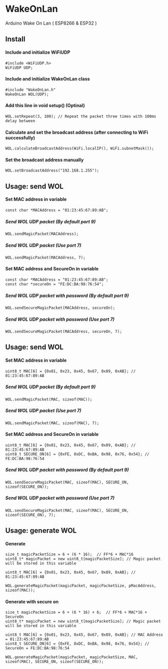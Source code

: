 # WakeOnLan
Arduino Wake On Lan ( ESP8266 &amp; ESP32 )

## **Install**


#### Include and initialize WiFiUDP
```
#include <WiFiUDP.h>
WiFiUDP UDP;
```

#### Include and initialize WakeOnLan class
```
#include "WakeOnLan.h"
WakeOnLan WOL(UDP);
```

#### Add this line in void setup() (Optinal)

`WOL.setRepeat(3, 100); // Repeat the packet three times with 100ms delay between`

#### Calculate and set the broadcast address (after connecting to WiFi successfully)
`WOL.calculateBroadcastAddress(WiFi.localIP(), WiFi.subnetMask());`

#### Set the broadcast address manually
`WOL.setBroadcastAddress("192.168.1.255");`
  
## **Usage: send WOL**  

#### Set MAC address in variable
```
const char *MACAddress = "01:23:45:67:89:AB";
```

##### Send WOL UDP packet (By default port 9)
`WOL.sendMagicPacket(MACAddress);`

##### Send WOL UDP packet (Use port 7)
`WOL.sendMagicPacket(MACAddress, 7);`


#### Set MAC address and SecureOn in variable
```
const char *MACAddress = "01:23:45:67:89:AB";
const char *secureOn = "FE:DC:BA:98:76:54";
```

##### Send WOL UDP packet with password (By default port 9)
`WOL.sendSecureMagicPacket(MACAddress, secureOn);`

##### Send WOL UDP packet with password (Use port 7)
`WOL.sendSecureMagicPacket(MACAddress, secureOn, 7);`
  
## **Usage: send WOL**  

#### Set MAC address in variable
```
uint8_t MAC[6] = {0x01, 0x23, 0x45, 0x67, 0x89, 0xAB}; // 01:23:45:67:89:AB
```

##### Send WOL UDP packet (By default port 9)
`WOL.sendMagicPacket(MAC, sizeof(MAC));`

##### Send WOL UDP packet (Use port 7)
`WOL.sendMagicPacket(MAC, sizeof(MAC), 7);`


#### Set MAC address and SecureOn in variable
```
uint8_t MAC[6] = {0x01, 0x23, 0x45, 0x67, 0x89, 0xAB}; // 01:23:45:67:89:AB
uint8_t SECURE_ON[6] = {0xFE, 0xDC, 0xBA, 0x98, 0x76, 0x54}; // FE:DC:BA:98:76:54
```

##### Send WOL UDP packet with password (By default port 9)
`WOL.sendSecureMagicPacket(MAC, sizeof(MAC), SECURE_ON, sizeof(SECURE_ON));`

##### Send WOL UDP packet with password (Use port 7)
`WOL.sendSecureMagicPacket(MAC, sizeof(MAC), SECURE_ON, sizeof(SECURE_ON), 7);`


## **Usage: generate WOL**  

#### Generate
```
size_t magicPacketSize = 6 + (6 * 16);  // FF*6 + MAC*16
uint8_t* magicPacket = new uint8_t[magicPacketSize]; // Magic packet will be stored in this variable

uint8_t MAC[6] = {0x01, 0x23, 0x45, 0x67, 0x89, 0xAB}; // 01:23:45:67:89:AB

WOL.generateMagicPacket(magicPacket, magicPacketSize, pMacAddress, sizeof(MAC));
```

#### Generate with secure on
```
size_t magicPacketSize = 6 + (6 * 16) + 6;  // FF*6 + MAC*16 + SecureOn
uint8_t* magicPacket = new uint8_t[magicPacketSize]; // Magic packet will be stored in this variable

uint8_t MAC[6] = {0x01, 0x23, 0x45, 0x67, 0x89, 0xAB}; // MAC Address = 01:23:45:67:89:AB
uint8_t SECURE_ON[6] = {0xFE, 0xDC, 0xBA, 0x98, 0x76, 0x54}; // SecureOn = FE:DC:BA:98:76:54

WOL.generateMagicPacket(magicPacket, magicPacketSize, MAC, sizeof(MAC), SECURE_ON, sizeof(SECURE_ON));
```

